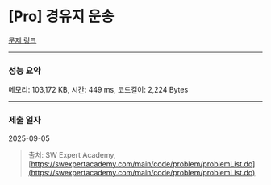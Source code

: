 # [Pro] 경유지 운송

[문제 링크](https://www.google.com/search?q=sw+expert+academy+pro+경유지+운송)

***

### 성능 요약

메모리: 103,172 KB, 시간: 449 ms, 코드길이: 2,224 Bytes

***

### 제출 일자

2025-09-05

> 출처: SW Expert Academy, [https://swexpertacademy.com/main/code/problem/problemList.do](https://swexpertacademy.com/main/code/problem/problemList.do)
